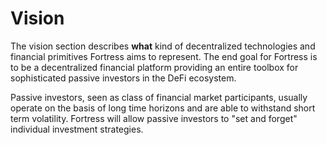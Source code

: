 # Vision

The vision section describes **what** kind of decentralized technologies and
financial primitives Fortress aims to represent. The end goal for Fortress is to
be a decentralized financial platform providing an entire toolbox for
sophisticated passive investors in the DeFi ecosystem.

Passive investors, seen as class of financial market participants, usually
operate on the basis of long time horizons and are able to withstand short term
volatility. Fortress will allow passive investors to "set and forget" individual
investment strategies.
